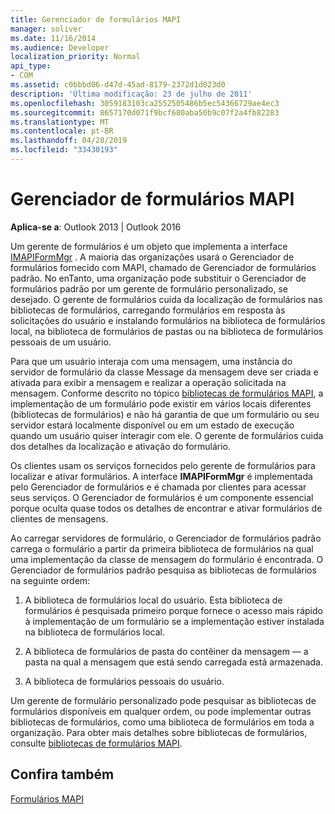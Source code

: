```yaml
---
title: Gerenciador de formulários MAPI
manager: soliver
ms.date: 11/16/2014
ms.audience: Developer
localization_priority: Normal
api_type:
- COM
ms.assetid: c0bbbd06-d47d-45ad-8179-2372d1d023d0
description: 'Última modificação: 23 de julho de 2011'
ms.openlocfilehash: 3059183103ca2552505486b5ec54366729ae4ec3
ms.sourcegitcommit: 8657170d071f9bcf680aba50b9c07f2a4fb82283
ms.translationtype: MT
ms.contentlocale: pt-BR
ms.lasthandoff: 04/28/2019
ms.locfileid: "33430193"
---
```

# <a name="mapi-form-manager"></a>Gerenciador de formulários MAPI

  
  
**Aplica-se a**: Outlook 2013 | Outlook 2016 
  
Um gerente de formulários é um objeto que implementa a interface [IMAPIFormMgr](imapiformmgriunknown.md) . A maioria das organizações usará o Gerenciador de formulários fornecido com MAPI, chamado de Gerenciador de formulários padrão. No enTanto, uma organização pode substituir o Gerenciador de formulários padrão por um gerente de formulário personalizado, se desejado. O gerente de formulários cuida da localização de formulários nas bibliotecas de formulários, carregando formulários em resposta às solicitações do usuário e instalando formulários na biblioteca de formulários local, na biblioteca de formulários de pastas ou na biblioteca de formulários pessoais de um usuário. 
  
Para que um usuário interaja com uma mensagem, uma instância do servidor de formulário da classe Message da mensagem deve ser criada e ativada para exibir a mensagem e realizar a operação solicitada na mensagem. Conforme descrito no tópico [bibliotecas de formulários MAPI](mapi-form-libraries.md), a implementação de um formulário pode existir em vários locais diferentes (bibliotecas de formulários) e não há garantia de que um formulário ou seu servidor estará localmente disponível ou em um estado de execução quando um usuário quiser interagir com ele. O gerente de formulários cuida dos detalhes da localização e ativação do formulário.
  
Os clientes usam os serviços fornecidos pelo gerente de formulários para localizar e ativar formulários. A interface **IMAPIFormMgr** é implementada pelo Gerenciador de formulários e é chamada por clientes para acessar seus serviços. O Gerenciador de formulários é um componente essencial porque oculta quase todos os detalhes de encontrar e ativar formulários de clientes de mensagens. 
  
Ao carregar servidores de formulário, o Gerenciador de formulários padrão carrega o formulário a partir da primeira biblioteca de formulários na qual uma implementação da classe de mensagem do formulário é encontrada. O Gerenciador de formulários padrão pesquisa as bibliotecas de formulários na seguinte ordem:
  
1. A biblioteca de formulários local do usuário. Esta biblioteca de formulários é pesquisada primeiro porque fornece o acesso mais rápido à implementação de um formulário se a implementação estiver instalada na biblioteca de formulários local.
    
2. A biblioteca de formulários de pasta do contêiner da mensagem — a pasta na qual a mensagem que está sendo carregada está armazenada.
    
3. A biblioteca de formulários pessoais do usuário.
    
Um gerente de formulário personalizado pode pesquisar as bibliotecas de formulários disponíveis em qualquer ordem, ou pode implementar outras bibliotecas de formulários, como uma biblioteca de formulários em toda a organização. Para obter mais detalhes sobre bibliotecas de formulários, consulte [bibliotecas de formulários MAPI](mapi-form-libraries.md). 
  
## <a name="see-also"></a>Confira também



[Formulários MAPI](mapi-forms.md)


